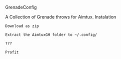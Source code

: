 GrenadeConfig

A Collection of Grenade throws for Aimtux.
Instalation

    Download as zip

    Extract the AimtuxGH folder to ~/.config/

    ???

    Profit

